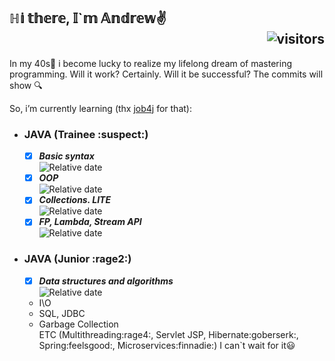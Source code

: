 ## ℍ𝕚 𝕥𝕙𝕖𝕣𝕖, 𝕀`𝕞 𝔸𝕟𝕕𝕣𝕖𝕨✌️<div align="right">![visitors](https://visitor-badge.glitch.me/badge?page_id=https://github.com/Futsey&left_color=blue&right_color=green)</div>
In my 40s👴 i become lucky to realize my lifelong dream of mastering programming. 
Will it work? Certainly. Will it be successful? The commits will show 🔍

So, i’m currently learning (thx [job4j](https://job4j.ru/) for that):
+ ### JAVA (Trainee :suspect:) 
   + [x] _**Basic syntax**_ <div align="left"> ![Relative date](https://img.shields.io/date/1636301400?color=green&label=DONE&style=plastic)     
   + [x] _**OOP**_ <div align="left"> ![Relative date](https://img.shields.io/date/1638914400?color=green&label=DONE&logoColor=blue)<br> 
   + [x] _**Collections. LITE**_ <div align="left"> ![Relative date](https://img.shields.io/date/1644555520?color=green&label=DONE&style=plastic)<br>    
   + [x] _**FP, Lambda, Stream API**_ <div align="left"> ![Relative date](https://img.shields.io/date/1646934400?color=green&label=DONE&style=plastic)<br>
          
+ ### JAVA (Junior :rage2:)<br>
   + [x] _**Data structures and algorithms**_ <div align="left"> ![Relative date](https://img.shields.io/date/1651102200?color=green&label=DONE&style=plastic)<br>
  + I\O <br>
  + SQL, JDBC <br>
  + Garbage Collection <br>
  ETC (Multithreading:rage4:, Servlet JSP, Hibernate:goberserk:, Spring:feelsgood:, Microservices:finnadie:) I can`t wait for it😃

